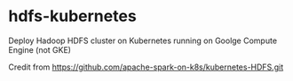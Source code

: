 # hdfs-kubernetes
Deploy Hadoop HDFS cluster on Kubernetes running on Goolge Compute Engine (not GKE)

Credit from https://github.com/apache-spark-on-k8s/kubernetes-HDFS.git
